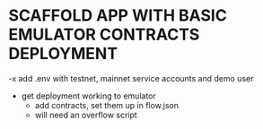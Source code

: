 # SCAFFOLD APP WITH BASIC EMULATOR CONTRACTS DEPLOYMENT
-x add .env with testnet, mainnet service accounts and demo user
- get deployment working to emulator
    - add contracts, set them up in flow.json
    - will need an overflow script
